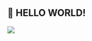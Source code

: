 ## 👋 HELLO WORLD!

<a href=""><img src="https://img.shields.io/badge/Python-#3776AB?style=flat-square&logo=Python&logoColor=White"/></a>
